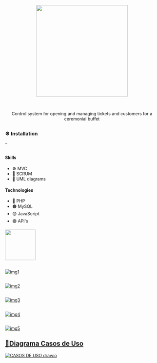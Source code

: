 ### <p align='center'> <img src="https://github.com/fabioVitorio/divinoSabor_mvc/assets/109548564/f7edb2da-eb07-4ce3-8853-04eef0982a78" width="300"/> </p>
<br>
<p align='center'> Control system for opening and managing tickets and customers for a ceremonial buffet <br></p>

##
### ⚙️ Installation
```bash
~
```
##
#### Skills
- ⚙️ MVC <br>
- 🔖 SCRUM <br>
- 📒 UML diagrams <br>
 #### Technologies
- 🔵 PHP <br>
- 🟤 MySQL <br>
- 🟡 JavaScript <br>
- 🟣 API's <br>

<div>
  <img height="100em" src="https://github-readme-stats.vercel.app/api/pin/?username=fabioVitorio&repo=divinoSabor_mvc"/>
  <a href="https://github.com/fabioVitorio">
</div>

##
  
![img1](https://user-images.githubusercontent.com/109548564/235265237-81bacadc-e804-46f9-82c9-1b371b05271e.PNG)
##
![img2](https://user-images.githubusercontent.com/109548564/235265242-1a777526-29fb-4b55-8013-323287104d05.PNG)
##
![img3](https://user-images.githubusercontent.com/109548564/235265243-ee8a932f-856e-4ad2-9a53-3e2fd6b29e33.PNG)
##
![img4](https://user-images.githubusercontent.com/109548564/235265245-e23ba0e5-9fd2-4ba7-92ac-676cfb589f8d.PNG)
##
![img5](https://user-images.githubusercontent.com/109548564/235265246-ea145fa4-f212-4e58-a03b-603b377185ae.PNG)
## 📄Diagrama Casos de Uso 
![CASOS DE USO drawio](https://user-images.githubusercontent.com/109548564/235265863-bf8adddf-6891-4032-8a5a-499c820b3e32.png)
